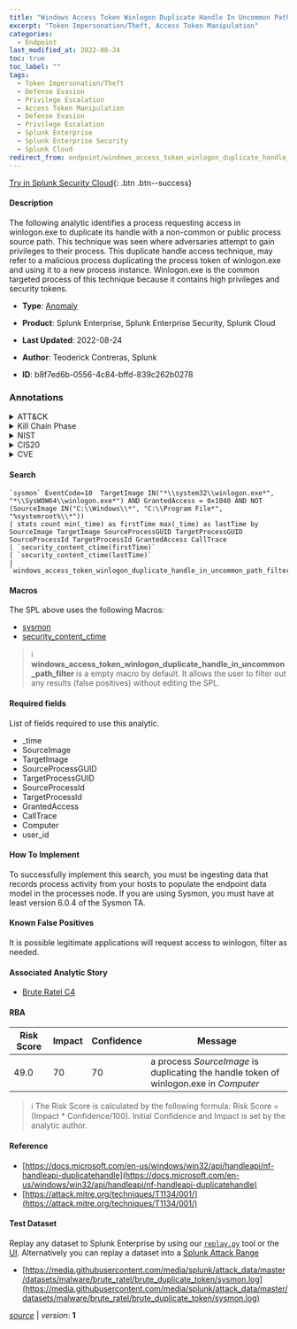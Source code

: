 ```yaml
---
title: "Windows Access Token Winlogon Duplicate Handle In Uncommon Path"
excerpt: "Token Impersonation/Theft, Access Token Manipulation"
categories:
  - Endpoint
last_modified_at: 2022-08-24
toc: true
toc_label: ""
tags:
  - Token Impersonation/Theft
  - Defense Evasion
  - Privilege Escalation
  - Access Token Manipulation
  - Defense Evasion
  - Privilege Escalation
  - Splunk Enterprise
  - Splunk Enterprise Security
  - Splunk Cloud
redirect_from: endpoint/windows_access_token_winlogon_duplicate_handle_in_uncommon_path/
---
```




[Try in Splunk Security Cloud](https://www.splunk.com/en_us/cyber-security.html){: .btn .btn--success}

#### Description

The following analytic identifies a process requesting access in winlogon.exe to duplicate its handle with a non-common or public process source path. This technique was seen where adversaries attempt to gain privileges to their process. This duplicate handle access technique, may refer to a malicious process duplicating the process token of winlogon.exe and using it to a new process instance. Winlogon.exe is the common targeted process of this technique because it contains high privileges and security tokens.

- **Type**: [Anomaly](https://github.com/splunk/security_content/wiki/Detection-Analytic-Types)
- **Product**: Splunk Enterprise, Splunk Enterprise Security, Splunk Cloud

- **Last Updated**: 2022-08-24
- **Author**: Teoderick Contreras, Splunk
- **ID**: b8f7ed6b-0556-4c84-bffd-839c262b0278

### Annotations
<details>
  <summary>ATT&CK</summary>

<div markdown="1">

#### [ATT&CK](https://attack.mitre.org/)

| ID          | Technique   | Tactic         |
| ----------- | ----------- |--------------- |
| [T1134.001](https://attack.mitre.org/techniques/T1134/001/) | Token Impersonation/Theft | Defense Evasion, Privilege Escalation |

| [T1134](https://attack.mitre.org/techniques/T1134/) | Access Token Manipulation | Defense Evasion, Privilege Escalation |

</div>
</details>


<details>
  <summary>Kill Chain Phase</summary>

<div markdown="1">

* Exploitation


</div>
</details>


<details>
  <summary>NIST</summary>

<div markdown="1">

* DE.CM



</div>
</details>

<details>
  <summary>CIS20</summary>

<div markdown="1">

* CIS 3
* CIS 5
* CIS 16



</div>
</details>

<details>
  <summary>CVE</summary>

<div markdown="1">


</div>
</details>


#### Search

```
`sysmon` EventCode=10  TargetImage IN("*\\system32\\winlogon.exe*", "*\\SysWOW64\\winlogon.exe*") AND GrantedAccess = 0x1040 AND NOT (SourceImage IN("C:\\Windows\\*", "C:\\Program File*", "%systemroot%\\*")) 
| stats count min(_time) as firstTime max(_time) as lastTime by SourceImage TargetImage SourceProcessGUID TargetProcessGUID SourceProcessId TargetProcessId GrantedAccess CallTrace 
| `security_content_ctime(firstTime)` 
| `security_content_ctime(lastTime)` 
| `windows_access_token_winlogon_duplicate_handle_in_uncommon_path_filter`
```

#### Macros
The SPL above uses the following Macros:
* [sysmon](https://github.com/splunk/security_content/blob/develop/macros/sysmon.yml)
* [security_content_ctime](https://github.com/splunk/security_content/blob/develop/macros/security_content_ctime.yml)

> :information_source:
> **windows_access_token_winlogon_duplicate_handle_in_uncommon_path_filter** is a empty macro by default. It allows the user to filter out any results (false positives) without editing the SPL.



#### Required fields
List of fields required to use this analytic.
* _time
* SourceImage
* TargetImage
* SourceProcessGUID
* TargetProcessGUID
* SourceProcessId
* TargetProcessId
* GrantedAccess
* CallTrace
* Computer
* user_id



#### How To Implement
To successfully implement this search, you must be ingesting data that records process activity from your hosts to populate the endpoint data model in the processes node. If you are using Sysmon, you must have at least version 6.0.4 of the Sysmon TA.
#### Known False Positives
It is possible legitimate applications will request access to winlogon, filter as needed.

#### Associated Analytic Story
* [Brute Ratel C4](/stories/brute_ratel_c4)




#### RBA

| Risk Score  | Impact      | Confidence   | Message      |
| ----------- | ----------- |--------------|--------------|
| 49.0 | 70 | 70 | a process $SourceImage$ is duplicating the handle token of winlogon.exe in $Computer$ |


> :information_source:
> The Risk Score is calculated by the following formula: Risk Score = (Impact * Confidence/100). Initial Confidence and Impact is set by the analytic author.


#### Reference

* [https://docs.microsoft.com/en-us/windows/win32/api/handleapi/nf-handleapi-duplicatehandle](https://docs.microsoft.com/en-us/windows/win32/api/handleapi/nf-handleapi-duplicatehandle)
* [https://attack.mitre.org/techniques/T1134/001/](https://attack.mitre.org/techniques/T1134/001/)



#### Test Dataset
Replay any dataset to Splunk Enterprise by using our [`replay.py`](https://github.com/splunk/attack_data#using-replaypy) tool or the [UI](https://github.com/splunk/attack_data#using-ui).
Alternatively you can replay a dataset into a [Splunk Attack Range](https://github.com/splunk/attack_range#replay-dumps-into-attack-range-splunk-server)

* [https://media.githubusercontent.com/media/splunk/attack_data/master/datasets/malware/brute_ratel/brute_duplicate_token/sysmon.log](https://media.githubusercontent.com/media/splunk/attack_data/master/datasets/malware/brute_ratel/brute_duplicate_token/sysmon.log)



[*source*](https://github.com/splunk/security_content/tree/develop/detections/endpoint/windows_access_token_winlogon_duplicate_handle_in_uncommon_path.yml) \| *version*: **1**